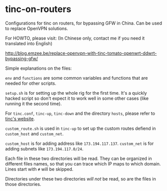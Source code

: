 tinc-on-routers
===============

Configurations for tinc on routers, for bypassing GFW in China. Can
be used to replace OpenVPN solutions.

For HOWTO, please visit: (In Chinese only, contact me if you need it
translated into English)

http://blog.emzee.be/replace-openvpn-with-tinc-tomato-openwrt-ddwrt-bypassing-gfw/

Simple explanations on the files:

`env` and `functions` are some common variables and functions that are
needed for other scripts.

`setup.sh` is for setting up the whole rig for the first time. It's a
quickly hacked script so don't expect it to work well in some other
cases (like running it the second time).

For `tinc.conf`, `tinc-up`, `tinc-down` and the directory `hosts`, please refer to [tinc's website](http://www.tinc-vpn.org/docs/).

`custom_route.sh` is used in `tinc-up` to set up the custom routes
defiend in `custom_host` and `custom_net`.

`custom_host` is for adding address like `173.194.117.137`. `custom_net`
is for adding subnets like `173.194.117.0/24`.

Each file in these two directories will be read. They can be organized in
different files names, so that you can trace which IP maps to which domain.
Lines start with `#` will be skipped.

Directories under these two directories *will not* be read, so are the
files in those directories.
